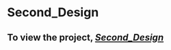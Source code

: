 # Second_Design
## To view the project, ***[Second_Design](https://abd-elrahman604.github.io/Second_Design/)***
